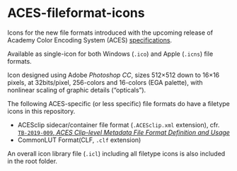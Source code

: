 # ACES-fileformat-icons
Icons for the new file formats introduced with the upcoming release of Academy Color Encoding System (ACES) [specifications](https://github.com/ampas/).

Available as single-icon for both Windows (`.ico`) and Apple (`.icns`) file formats.

Icon designed using Adobe _Photoshop CC_, sizes 512×512 down to 16×16 pixels, at 32bits/pixel, 256-colors and 16-colors (EGA palette), with nonlinear scaling of graphic details (“opticals”).

The following ACES-specific (or less specific) file formats do have a filetype icons in this repository.
 * ACESclip sidecar/container file format (`.ACESclip.xml` extension), cfr. [`TB-2019-009`, _ACES Clip-level Metadata File Format Definition and Usage_](http://j.mp/TB-2014-009])
 * CommonLUT Format(CLF, `.clf` extension)
 
 An overall icon library file (`.icl`) including all filetype icons is also included in the root folder.
